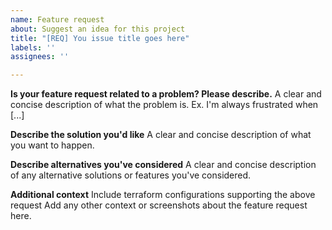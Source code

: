 ```yaml
---
name: Feature request
about: Suggest an idea for this project
title: "[REQ] You issue title goes here"
labels: ''
assignees: ''

---
```


**Is your feature request related to a problem? Please describe.**
A clear and concise description of what the problem is. Ex. I'm always frustrated when [...]

**Describe the solution you'd like**
A clear and concise description of what you want to happen.

**Describe alternatives you've considered**
A clear and concise description of any alternative solutions or features you've considered.

**Additional context**
Include terraform configurations supporting the above request
Add any other context or screenshots about the feature request here.
